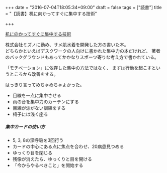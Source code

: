 +++
date = "2016-07-04T18:05:34+09:00"
draft = false
tags = ["読書"]
title = "【読書】机に向かってすぐに集中する技術"

+++

<a  href="http://www.amazon.co.jp/gp/product/4894517019/ref=as_li_qf_sp_asin_tl?ie=UTF8&camp=247&creative=1211&creativeASIN=4894517019&linkCode=as2&tag=kotazi-22">机に向かってすぐに集中する技術</a><img src="http://ir-jp.amazon-adsystem.com/e/ir?t=kotazi-22&l=as2&o=9&a=4894517019" width="1" height="1" border="0" alt="" style="border:none !important; margin:0px !important;" />


株式会社ミズノに勤め、サメ肌水着を開発した方の書いた本。  
どちらかといえばデスクワークの人向けに書かれた集中力の本だけれど、
著者のバックグラウンドもあってかかなりスポーツ寄りな考え方で書かれている。


「モチベーション」に依存した集中の方法ではなく、
まずは行動を起こすというところから改善をする。

はっきり言ってめちゃめちゃよかった。


- 目線を一点に集中させる
- 雨の音を集中力のカーテンにする
- 目線が泳がない訓練をする
- 椅子には浅く座る

##### 集中カードの使い方

- 5, 3, 8の深呼吸を3回行う
- カードの中心にある点に焦点を合わせ、20病患見つめる
- ゆっくり目を閉じる
- 残像が消えたら、ゆっくりと目を開ける
- 「今からやるべきこと」を開始する
